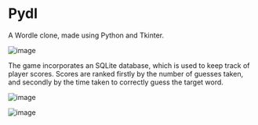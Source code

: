 # Pydl
 A Wordle clone, made using Python and Tkinter.

![image](https://user-images.githubusercontent.com/83663539/225411772-0e2b7282-d15d-4915-b54a-f9450f6dfeca.png)

The game incorporates an SQLite database, which is used to keep track of player scores. Scores are ranked firstly by the number of guesses taken, and secondly by the time taken to correctly guess the target word. 

![image](https://user-images.githubusercontent.com/83663539/225411846-e50433e1-f62a-44a1-bc3b-f4c7fd45b901.png)

![image](https://user-images.githubusercontent.com/83663539/225411900-6d5071b6-86b6-4c60-882d-f1847d2c4c48.png)
